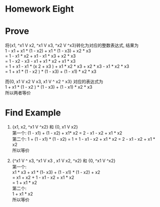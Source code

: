 # Homework Eight

# Prove

将{x1, ^x1 V x2, ^x1 V x3, ^x2 V ^x3}转化为对应的整数表达式,
结果为  
1 - x1 + x1 * (1 - x2) + x1 * (1 - x3) + x2 * x3  
= 1 - x1 * x2 + x1 - x1 * x3 + x2 * x3  
= 1 - x2 - x3  - x1 + x1 *  x2 + x1 * x3  
= 1 + x1 - x1 * (x 2 + x3 ) + x1 * x2 * x3 + x2 * x3 - x1 * x2 * x3  
= 1 + x1 * (1 - x2 ) * (1 - x3) + (1 - x1) * x2 * x3

而{0, x1 V x2 V x3, x1 V ^ x2 ^ x3} 对应的表达式为  
1 + x1 * (1 - x2 ) * (1 - x3) + (1 - x1) * x2 * x3  
所以两者等价

# Find Example
1. {x1, x2, ^x1 V ^x2} 和 {0, x1 V x2}   
第一个: (1 - x1) + (1 - x2) + x1* x2 = 2 - x1 - x2 + x1 * x2  
第二个: 1 + (1 - x1) * (1 - x2) = 1 + 1 - x1 - x2 + x1 * x2 = 2 - x1 - x2 + x1 * x2  
所以等价

2. {^x1 V ^ x3, ^x1 V x3 ,  x1 V x2, ^x2} 和 {0, ^x1 V ^x2}  
第一个:  
x1 * x3 + x1 * (1- x3) + (1 - x1) * (1 - x2) + x2  
= x1 + x2 + 1 - x1 - x2 + x1 * x2  
= 1 + x1 * x2  
第二个:  
1 + x1 * x2  
所以等价 